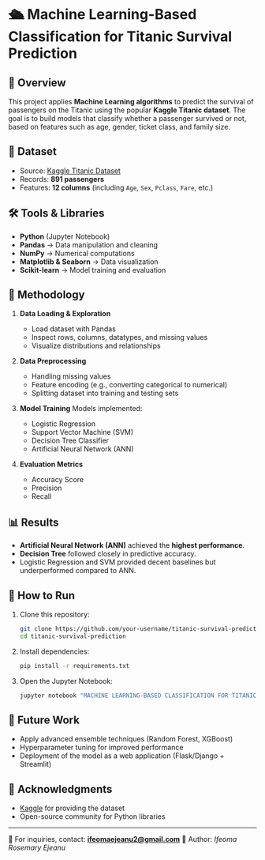# 🛳️ Machine Learning-Based Classification for Titanic Survival Prediction

## 📌 Overview

This project applies **Machine Learning algorithms** to predict the survival of passengers on the Titanic using the popular **Kaggle Titanic dataset**. The goal is to build models that classify whether a passenger survived or not, based on features such as age, gender, ticket class, and family size.

## 📂 Dataset

* Source: [Kaggle Titanic Dataset](https://www.kaggle.com/datasets/yasserh/titanic-dataset)
* Records: **891 passengers**
* Features: **12 columns** (including `Age`, `Sex`, `Pclass`, `Fare`, etc.)

## 🛠️ Tools & Libraries

* **Python** (Jupyter Notebook)
* **Pandas** → Data manipulation and cleaning
* **NumPy** → Numerical computations
* **Matplotlib & Seaborn** → Data visualization
* **Scikit-learn** → Model training and evaluation

## 🔎 Methodology

1. **Data Loading & Exploration**

   * Load dataset with Pandas
   * Inspect rows, columns, datatypes, and missing values
   * Visualize distributions and relationships

2. **Data Preprocessing**

   * Handling missing values
   * Feature encoding (e.g., converting categorical to numerical)
   * Splitting dataset into training and testing sets

3. **Model Training**
   Models implemented:

   * Logistic Regression
   * Support Vector Machine (SVM)
   * Decision Tree Classifier
   * Artificial Neural Network (ANN)

4. **Evaluation Metrics**

   * Accuracy Score
   * Precision
   * Recall

## 📊 Results

* **Artificial Neural Network (ANN)** achieved the **highest performance**.
* **Decision Tree** followed closely in predictive accuracy.
* Logistic Regression and SVM provided decent baselines but underperformed compared to ANN.

## 🚀 How to Run

1. Clone this repository:

   ```bash
   git clone https://github.com/your-username/titanic-survival-prediction.git
   cd titanic-survival-prediction
   ```
2. Install dependencies:

   ```bash
   pip install -r requirements.txt
   ```
3. Open the Jupyter Notebook:

   ```bash
   jupyter notebook "MACHINE LEARNING-BASED CLASSIFICATION FOR TITANIC SURVIVAL PREDICTION.ipynb"
   ```

## 📌 Future Work

* Apply advanced ensemble techniques (Random Forest, XGBoost)
* Hyperparameter tuning for improved performance
* Deployment of the model as a web application (Flask/Django + Streamlit)

## 🙌 Acknowledgments

* [Kaggle](https://www.kaggle.com/) for providing the dataset
* Open-source community for Python libraries

---

📧 For inquiries, contact: **[ifeomaejeanu2@gmail.com](mailto:ifeomaejeanu2@gmail.com)**
💼 Author: *Ifeoma Rosemary Ejeanu*
